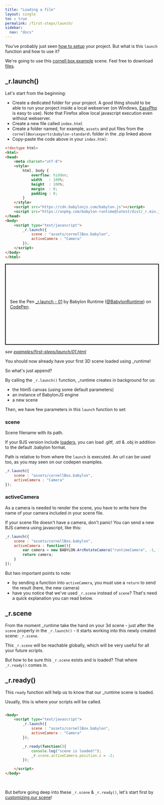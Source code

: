 ```yaml
---
title: "Loading a file"
layout: single
toc : true
permalink: /first-steps/launch/
sidebar:
  nav: "docs"  
---
```


You've probably just seen [how to setup](../../#launch) your project. But what is this `launch` function and how to use it?

We're going to use this [cornell box example](https://github.com/babylon-runtime/_r.assets/tree/master/cornellBox) scene. Feel free to download [files](https://github.com/babylon-runtime/_r.assets/releases/download/v1.0/cornellBox.zip).

## \_r.launch()

Let's start from the beginning:
- Create a dedicated folder for your project. A good thing should to be able to run your project inside a local webserver (on Windows, [EasyPhp](https://www.easyphp.org/) is easy to use). Note that Firefox allow local javascript execution even without webserver.
- Create a new file called `index.html`
- Create a folder named, for example, `assets` and put files from the `cornellBox\exports\babylon-standard\` folder in the .zip linked above
- Copy-paste the code above in your `index.html`:

```html
<!doctype html>
<html>
<head>
    <meta charset="utf-8">
    <style>
        html, body {
            overflow: hidden;
            width   : 100%;
            height  : 100%;
            margin  : 0;
            padding : 0;
        }
    </style>
    <script src="https://cdn.babylonjs.com/babylon.js"></script>
    <script src="https://unpkg.com/babylon-runtime@latest/dist/_r.min.js"></script>
</head>
<body>
    <script type="text/javascript">
        _r.launch({
            scene : "assets/cornellBox.babylon",
            activeCamera : "Camera"
        });
    </script>
</body>
</html>
```

<p class="codepen" data-height="" data-theme-id="light" data-default-tab="js,result" data-user="BabylonRuntime" data-slug-hash="VRrwxQ" data-preview="true" style="height: 265px; box-sizing: border-box; display: flex; align-items: center; justify-content: center; border: 2px solid black; margin: 1em 0; padding: 1em;" data-pen-title="_r.launch - 01">
  <span>See the Pen <a href="https://codepen.io/BabylonRuntime/pen/VRrwxQ/">
  _r.launch - 01</a> by Babylon Runtime (<a href="https://codepen.io/BabylonRuntime">@BabylonRuntime</a>)
  on <a href="https://codepen.io">CodePen</a>.</span>
</p>
<script async src="https://static.codepen.io/assets/embed/ei.js"></script>

*see [examples/first-steps/launch/01.html](https://github.com/babylon-runtime/_r.assets/blob/master/examples/first-steps/launch/01.html)*

You should now already have your first 3D scene loaded using \_runtime!

So what's just append?

By calling the `_r.launch()` function, \_runtime creates in background for us:

- the html5 canvas (using some default parameters)
- an instance of BabylonJS engine
- a new scene

Then, we have few parameters in this `launch` function to set:

### scene

Scene filename with its path.

If your BJS version include [loaders](https://doc.babylonjs.com/how_to/load_from_any_file_type), you can load .gltf, .stl & .obj in addition to the default .babylon format.

Path is relative to from where the `launch` is executed. An url can be used too, as you may seen on our codepen examples.

```javascript
_r.launch({
    scene : "assets/cornellBox.babylon",
    activeCamera : "Camera"
});
```

### activeCamera

As a camera is needed to render the scene, you have to write here the name of your camera included in your scene file.

If your scene file doesn't have a camera, don't panic! You can send a new BJS camera using javascript, like this:

```javascript
_r.launch({
    scene : "assets/cornellBox.babylon",
    activeCamera : function(){
        var camera = new BABYLON.ArcRotateCamera("runtimeCamera", -1, 1, 8, new BABYLON.Vector3(0, 1.5, 0), _r.scene);
        return camera;
    }
});
```

But two important points to note:

- by sending a function into `activeCamera`, you must use a `return` to send the result (here, the new camera)
- have you notice that we've used `_r.scene` instead of `scene`? That's need a quick explanation you can read below.

## \_r.scene

From the moment \_runtime take the hand on your 3d scene - just after the `scene` property in the `_r.launch()` - it starts working into this newly created scene: `_r.scene`.

This `_r.scene` will be reachable globally, which will be very useful for all your future scripts.

But how to be sure this `_r.scene` exists and is loaded? That where `_r.ready()` comes in.

## \_r.ready()

This `ready` function will help us to know that our \_runtime scene is loaded.

Usually, this is where your scripts will be called.

```html

<body>
    <script type="text/javascript">
        _r.launch({
            scene : "assets/cornellBox.babylon",
            activeCamera : "Camera"
        });

        _r.ready(function(){
            console.log("scene is loaded!");
            _r.scene.activeCamera.position.z = -2;
        });

    </script>
</body>

```

<br>

But before going deep into these `_r.scene` & `_r.ready()`, let's start first by [customizing our scene](../patching)!